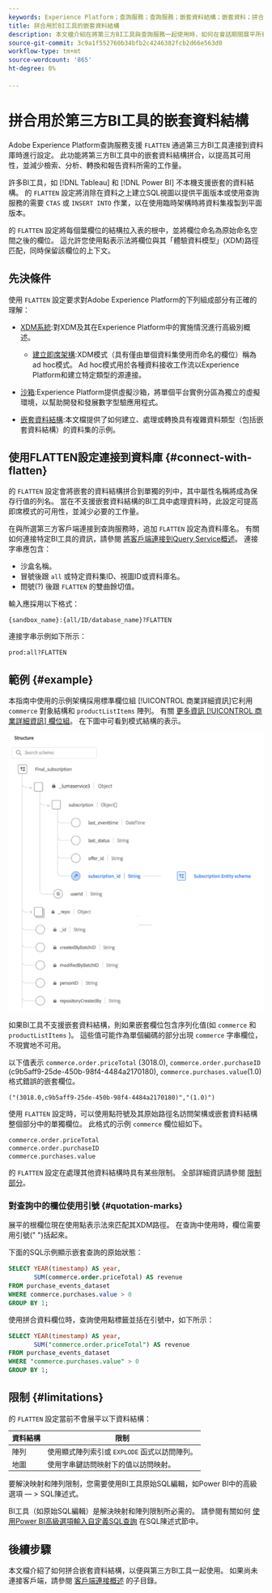 ```yaml
---
keywords: Experience Platform；查詢服務；查詢服務；嵌套資料結構；嵌套資料；拼合；拼合嵌套資料；
title: 拼合用於BI工具的嵌套資料結構
description: 本文檔介紹在將第三方BI工具與查詢服務一起使用時，如何在會話期間展平所有表和視圖的XDM架構。
source-git-commit: 3c9a1f552760b34bfb2c4246382fcb2d66e563d0
workflow-type: tm+mt
source-wordcount: '865'
ht-degree: 0%

---
```


# 拼合用於第三方BI工具的嵌套資料結構

Adobe Experience Platform查詢服務支援 `FLATTEN` 通過第三方BI工具連接到資料庫時進行設定。 此功能將第三方BI工具中的嵌套資料結構拼合，以提高其可用性，並減少檢索、分析、轉換和報告資料所需的工作量。

許多BI工具，如 [!DNL Tableau] 和 [!DNL Power BI] 不本機支援嵌套的資料結構。 的 `FLATTEN` 設定將消除在資料之上建立SQL視圖以提供平面版本或使用查詢服務的需要 `CTAS` 或 `INSERT INTO` 作業，以在使用臨時架構時將資料集複製到平面版本。

的 `FLATTEN` 設定將每個葉欄位的結構拉入表的根中，並將欄位命名為原始命名空間之後的欄位。 這允許您使用點表示法將欄位與其「體驗資料模型」(XDM)路徑匹配，同時保留該欄位的上下文。

## 先決條件

使用 `FLATTEN` 設定要求對Adobe Experience Platform的下列組成部分有正確的理解：

* [XDM系統](../../xdm/home.md):對XDM及其在Experience Platform中的實施情況進行高級別概述。

   * [建立即席架構](../../xdm/tutorials/ad-hoc.md):XDM模式（具有僅由單個資料集使用而命名的欄位）稱為ad hoc模式。 Ad hoc模式用於各種資料接收工作流以Experience Platform和建立特定類型的源連接。

* [沙箱](../../sandboxes/home.md):Experience Platform提供虛擬沙箱，將單個平台實例分區為獨立的虛擬環境，以幫助開發和發展數字型驗應用程式。

* [嵌套資料結構](./nested-data-structures.md):本文檔提供了如何建立、處理或轉換具有複雜資料類型（包括嵌套資料結構）的資料集的示例。

## 使用FLATTEN設定連接到資料庫 {#connect-with-flatten}

的 `FLATTEN` 設定會將嵌套的資料結構拼合到單獨的列中，其中屬性名稱將成為保存行值的列名。 當在不支援嵌套資料結構的BI工具中處理資料時，此設定可提高即席模式的可用性，並減少必要的工作量。

在與所選第三方客戶端連接到查詢服務時，追加 `FLATTEN` 設定為資料庫名。 有關如何連接特定BI工具的資訊，請參閱 [將客戶端連接到Query Service概述](../clients/overview.md)。 連接字串應包含：

* 沙盒名稱。
* 冒號後跟 `all` 或特定資料集ID、視圖ID或資料庫名。
* 問號(?) 後跟 `FLATTEN` 的雙曲餘切值。

輸入應採用以下格式：

```terminal
{sandbox_name}:{all/ID/database_name}?FLATTEN
```

連接字串示例如下所示：

```terminal
prod:all?FLATTEN
```

## 範例 {#example}

本指南中使用的示例架構採用標準欄位組 [!UICONTROL 商業詳細資訊]它利用 `commerce` 對象結構和 `productListItems` 陣列。 有關 [更多資訊 [!UICONTROL 商業詳細資訊] 欄位組](../../xdm/field-groups/event/commerce-details.md)。 在下圖中可看到模式結構的表示。

![Commerce Details欄位組的架構圖，包括 `commerce` 和 `productListItems` 結構。](../images/best-practices/final-subscription-schema.png)

如果BI工具不支援嵌套資料結構，則如果嵌套欄位包含序列化值(如 `commerce` 和 `productListItems` )。 這些值可能作為單個編碼的部分出現 `commerce` 字串欄位，不現實地不可用。

以下值表示 `commerce.order.priceTotal` (3018.0), `commerce.order.purchaseID` (c9b5aff9-25de-450b-98f4-4484a2170180), `commerce.purchases.value`(1.0)格式錯誤的嵌套欄位。

```terminal
("(3018.0,c9b5aff9-25de-450b-98f4-4484a2170180)","(1.0)")
```

使用 `FLATTEN` 設定時，可以使用點符號及其原始路徑名訪問架構或嵌套資料結構整個部分中的單獨欄位。 此格式的示例 `commerce` 欄位組如下。

```terminal
commerce.order.priceTotal
commerce.order.purchaseID
commerce.purchases.value
```

的 `FLATTEN` 設定在處理其他資料結構時具有某些限制。 全部詳細資訊請參閱 [限制部分](#limitations)。

### 對查詢中的欄位使用引號 {#quotation-marks}

展平的根欄位現在使用點表示法來匹配其XDM路徑。 在查詢中使用時，欄位需要用引號(&quot; &quot;)括起來。

下面的SQL示例顯示嵌套查詢的原始狀態：

```sql
SELECT YEAR(timestamp) AS year,
       SUM(commerce.order.priceTotal) AS revenue
FROM purchase_events_dataset
WHERE commerce.purchases.value > 0
GROUP BY 1;
```

使用拼合資料欄位時，查詢使用點標籤並括在引號中，如下所示：

```sql
SELECT YEAR(timestamp) AS year,
       SUM("commerce.order.priceTotal") AS revenue
FROM purchase_events_dataset
WHERE "commerce.purchases.value" > 0
GROUP BY 1;
```

## 限制 {#limitations}

的 `FLATTEN` 設定當前不會展平以下資料結構：

| 資料結構 | 限制 |
|---|---|
| 陣列 | 使用顯式陣列索引或 `EXPLODE` 函式以訪問陣列。 |
| 地圖 | 使用字串鍵訪問映射下的值以訪問映射。 |

要解決映射和陣列限制，您需要使用BI工具原始SQL編輯，如Power BI中的高級選項 — > SQL陳述式。

BI工具（如原始SQL編輯）是解決映射和陣列限制所必需的。 請參閱有關如何 [使用Power BI高級選項輸入自定義SQL查詢](https://experienceleague.adobe.com/docs/experience-platform/query/clients/power-bi.html#import-tables-using-custom-sql) 在SQL陳述式節中。

## 後續步驟

本文檔介紹了如何拼合嵌套資料結構，以便與第三方BI工具一起使用。 如果尚未連接客戶端，請參閱 [客戶端連接概述](../clients/overview.md) 的子目錄。
